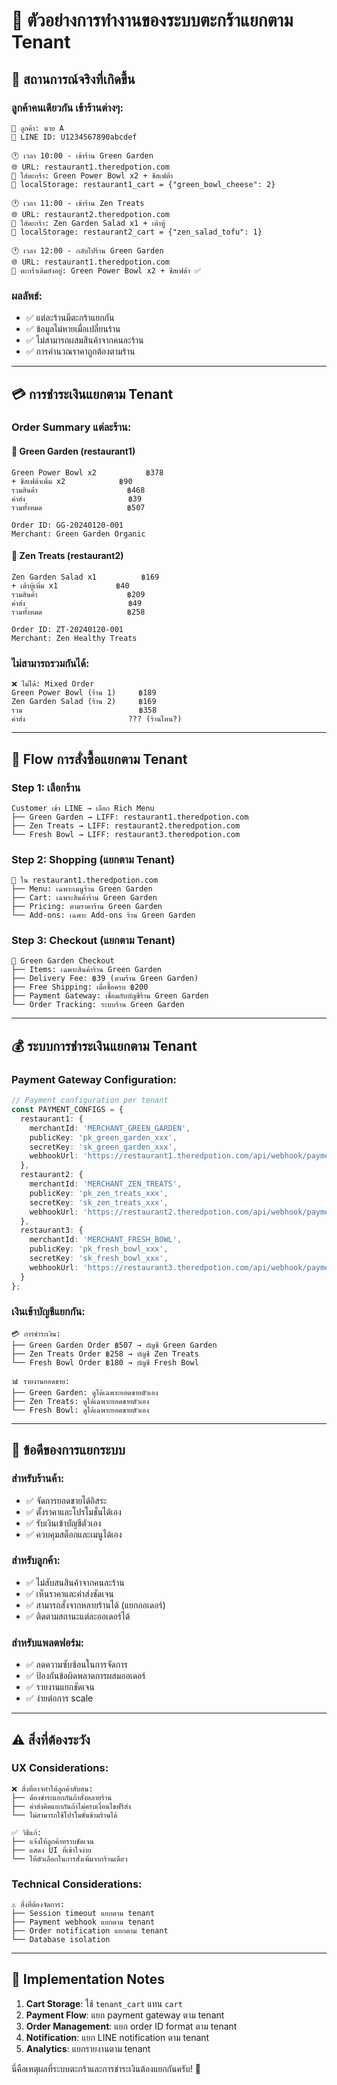 # 🛒 ตัวอย่างการทำงานของระบบตะกร้าแยกตาม Tenant

## 📱 สถานการณ์จริงที่เกิดขึ้น

### **ลูกค้าคนเดียวกัน เข้าร้านต่างๆ:**

```
👤 ลูกค้า: นาย A
📱 LINE ID: U1234567890abcdef

🕐 เวลา 10:00 - เข้าร้าน Green Garden
🌐 URL: restaurant1.theredpotion.com
🛒 ใส่ตะกร้า: Green Power Bowl x2 + ชีสเฟต้า
💾 localStorage: restaurant1_cart = {"green_bowl_cheese": 2}

🕐 เวลา 11:00 - เข้าร้าน Zen Treats  
🌐 URL: restaurant2.theredpotion.com
🛒 ใส่ตะกร้า: Zen Garden Salad x1 + เต้าหู้
💾 localStorage: restaurant2_cart = {"zen_salad_tofu": 1}

🕐 เวลา 12:00 - กลับไปร้าน Green Garden
🌐 URL: restaurant1.theredpotion.com  
🛒 ตะกร้าเดิมยังอยู่: Green Power Bowl x2 + ชีสเฟต้า ✅
```

### **ผลลัพธ์:**
- ✅ แต่ละร้านมีตะกร้าแยกกัน
- ✅ ข้อมูลไม่หายเมื่อเปลี่ยนร้าน
- ✅ ไม่สามารถผสมสินค้าจากคนละร้าน
- ✅ การคำนวณราคาถูกต้องตามร้าน

---

## 💳 การชำระเงินแยกตาม Tenant

### **Order Summary แต่ละร้าน:**

#### 🌱 Green Garden (restaurant1)
```
Green Power Bowl x2           ฿378
+ ชีสเฟต้าเพิ่ม x2            ฿90
รวมสินค้า                    ฿468
ค่าส่ง                       ฿39
รวมทั้งหมด                   ฿507

Order ID: GG-20240120-001
Merchant: Green Garden Organic
```

#### 🧘 Zen Treats (restaurant2)  
```
Zen Garden Salad x1          ฿169
+ เต้าหู้เพิ่ม x1             ฿40
รวมสินค้า                    ฿209
ค่าส่ง                       ฿49
รวมทั้งหมด                   ฿258

Order ID: ZT-20240120-001
Merchant: Zen Healthy Treats
```

### **ไม่สามารถรวมกันได้:**
```
❌ ไม่ได้: Mixed Order
Green Power Bowl (ร้าน 1)     ฿189
Zen Garden Salad (ร้าน 2)     ฿169
รวม                          ฿358
ค่าส่ง                       ??? (ร้านไหน?)
```

---

## 🔄 Flow การสั่งซื้อแยกตาม Tenant

### **Step 1: เลือกร้าน**
```
Customer เข้า LINE → เลือก Rich Menu
├── Green Garden → LIFF: restaurant1.theredpotion.com
├── Zen Treats → LIFF: restaurant2.theredpotion.com  
└── Fresh Bowl → LIFF: restaurant3.theredpotion.com
```

### **Step 2: Shopping (แยกตาม Tenant)**
```
🏪 ใน restaurant1.theredpotion.com
├── Menu: เฉพาะเมนูร้าน Green Garden
├── Cart: เฉพาะสินค้าร้าน Green Garden
├── Pricing: ตามราคาร้าน Green Garden
└── Add-ons: เฉพาะ Add-ons ร้าน Green Garden
```

### **Step 3: Checkout (แยกตาม Tenant)**
```
🏪 Green Garden Checkout
├── Items: เฉพาะสินค้าร้าน Green Garden
├── Delivery Fee: ฿39 (ตามร้าน Green Garden)
├── Free Shipping: เมื่อซื้อครบ ฿200
├── Payment Gateway: เชื่อมกับบัญชีร้าน Green Garden
└── Order Tracking: ระบบร้าน Green Garden
```

---

## 💰 ระบบการชำระเงินแยกตาม Tenant

### **Payment Gateway Configuration:**

```typescript
// Payment configuration per tenant
const PAYMENT_CONFIGS = {
  restaurant1: {
    merchantId: 'MERCHANT_GREEN_GARDEN',
    publicKey: 'pk_green_garden_xxx',
    secretKey: 'sk_green_garden_xxx',
    webhookUrl: 'https://restaurant1.theredpotion.com/api/webhook/payment'
  },
  restaurant2: {
    merchantId: 'MERCHANT_ZEN_TREATS', 
    publicKey: 'pk_zen_treats_xxx',
    secretKey: 'sk_zen_treats_xxx',
    webhookUrl: 'https://restaurant2.theredpotion.com/api/webhook/payment'
  },
  restaurant3: {
    merchantId: 'MERCHANT_FRESH_BOWL',
    publicKey: 'pk_fresh_bowl_xxx', 
    secretKey: 'sk_fresh_bowl_xxx',
    webhookUrl: 'https://restaurant3.theredpotion.com/api/webhook/payment'
  }
};
```

### **เงินเข้าบัญชีแยกกัน:**
```
💳 การชำระเงิน:
├── Green Garden Order ฿507 → บัญชี Green Garden
├── Zen Treats Order ฿258 → บัญชี Zen Treats  
└── Fresh Bowl Order ฿180 → บัญชี Fresh Bowl

📊 รายงานยอดขาย:
├── Green Garden: ดูได้เฉพาะยอดขายตัวเอง
├── Zen Treats: ดูได้เฉพาะยอดขายตัวเอง
└── Fresh Bowl: ดูได้เฉพาะยอดขายตัวเอง
```

---

## 🎯 ข้อดีของการแยกระบบ

### **สำหรับร้านค้า:**
- ✅ จัดการยอดขายได้อิสระ
- ✅ ตั้งราคาและโปรโมชั่นได้เอง
- ✅ รับเงินเข้าบัญชีตัวเอง
- ✅ ควบคุมสต็อกและเมนูได้เอง

### **สำหรับลูกค้า:**
- ✅ ไม่สับสนสินค้าจากคนละร้าน
- ✅ เห็นราคาและค่าส่งชัดเจน
- ✅ สามารถสั่งจากหลายร้านได้ (แยกออเดอร์)
- ✅ ติดตามสถานะแต่ละออเดอร์ได้

### **สำหรับแพลตฟอร์ม:**
- ✅ ลดความซับซ้อนในการจัดการ
- ✅ ป้องกันข้อผิดพลาดการผสมออเดอร์
- ✅ รายงานแยกชัดเจน
- ✅ ง่ายต่อการ scale

---

## ⚠️ สิ่งที่ต้องระวัง

### **UX Considerations:**
```
❌ สิ่งที่อาจทำให้ลูกค้าสับสน:
├── ต้องชำระแยกกันถ้าสั่งหลายร้าน
├── ค่าส่งคิดแยกกันถ้าไม่ครบเงื่อนไขฟรีส่ง
└── ไม่สามารถใช้โปรโมชั่นข้ามร้านได้

✅ วิธีแก้:
├── แจ้งให้ลูกค้าทราบชัดเจน
├── แสดง UI ที่เข้าใจง่าย
└── ให้ตัวเลือกในการสั่งเพิ่มจากร้านเดียว
```

### **Technical Considerations:**
```
⚠️ สิ่งที่ต้องจัดการ:
├── Session timeout แยกตาม tenant
├── Payment webhook แยกตาม tenant  
├── Order notification แยกตาม tenant
└── Database isolation
```

---

## 🔧 Implementation Notes

1. **Cart Storage**: ใช้ `tenant_cart` แทน `cart`
2. **Payment Flow**: แยก payment gateway ตาม tenant
3. **Order Management**: แยก order ID format ตาม tenant
4. **Notification**: แยก LINE notification ตาม tenant
5. **Analytics**: แยกรายงานตาม tenant

นี่คือเหตุผลที่ระบบตะกร้าและการชำระเงินต้องแยกกันครับ! 🎯 